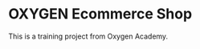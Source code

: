 # OXYGEN Ecommerce Shop
This is a training project from Oxygen Academy.                                                 
  
  
 
 
